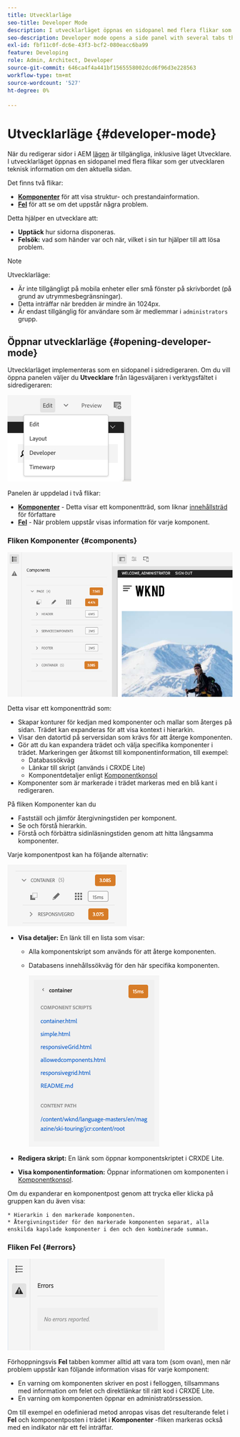 ```yaml
---
title: Utvecklarläge
seo-title: Developer Mode
description: I utvecklarläget öppnas en sidopanel med flera flikar som ger utvecklaren information om den aktuella sidan
seo-description: Developer mode opens a side panel with several tabs that provide a developer with information about the current page
exl-id: fbf11c0f-dc6e-43f3-bcf2-080eacc6ba99
feature: Developing
role: Admin, Architect, Developer
source-git-commit: 646ca4f4a441bf1565558002dcd6f96d3e228563
workflow-type: tm+mt
source-wordcount: '527'
ht-degree: 0%

---
```


# Utvecklarläge {#developer-mode}

När du redigerar sidor i AEM [lägen](/help/sites-cloud/authoring/sites-console/introduction.md#page-modes) är tillgängliga, inklusive läget Utvecklare. I utvecklarläget öppnas en sidopanel med flera flikar som ger utvecklaren teknisk information om den aktuella sidan.

Det finns två flikar:

* **[Komponenter](#components)** för att visa struktur- och prestandainformation.
* **[Fel](#errors)** för att se om det uppstår några problem.

Detta hjälper en utvecklare att:

* **Upptäck** hur sidorna disponeras.
* **Felsök:** vad som händer var och när, vilket i sin tur hjälper till att lösa problem.

>[!NOTE]
>
>Utvecklarläge:
>
>* Är inte tillgängligt på mobila enheter eller små fönster på skrivbordet (på grund av utrymmesbegränsningar).
>  * Detta inträffar när bredden är mindre än 1024px.
>* Är endast tillgänglig för användare som är medlemmar i `administrators` grupp.

## Öppnar utvecklarläge {#opening-developer-mode}

Utvecklarläget implementeras som en sidopanel i sidredigeraren. Om du vill öppna panelen väljer du **Utvecklare** från lägesväljaren i verktygsfältet i sidredigeraren:

![Öppnar utvecklarläge](assets/developer-mode.png)

Panelen är uppdelad i två flikar:

* **[Komponenter](#components)** - Detta visar ett komponentträd, som liknar [innehållsträd](/help/sites-cloud/authoring/page-editor/editor-side-panel.md#content-tree) för författare
* **[Fel](#errors)** - När problem uppstår visas information för varje komponent.

### Fliken Komponenter {#components}

![Fliken Komponenter](assets/developer-mode-components-tab.png)

Detta visar ett komponentträd som:

* Skapar konturer för kedjan med komponenter och mallar som återges på sidan. Trädet kan expanderas för att visa kontext i hierarkin.
* Visar den datortid på serversidan som krävs för att återge komponenten.
* Gör att du kan expandera trädet och välja specifika komponenter i trädet. Markeringen ger åtkomst till komponentinformation, till exempel:
   * Databassökväg
   * Länkar till skript (används i CRXDE Lite)
   * Komponentdetaljer enligt [Komponentkonsol](/help/sites-cloud/authoring/components-console.md)
* Komponenter som är markerade i trädet markeras med en blå kant i redigeraren.

På fliken Komponenter kan du

* Fastställ och jämför återgivningstiden per komponent.
* Se och förstå hierarkin.
* Förstå och förbättra sidinläsningstiden genom att hitta långsamma komponenter.

Varje komponentpost kan ha följande alternativ:

![Exempel på komponent i utvecklarläge](assets/developer-mode-component-example.png)

* **Visa detaljer:** En länk till en lista som visar:
   * Alla komponentskript som används för att återge komponenten.
   * Databasens innehållssökväg för den här specifika komponenten.

     ![Visa detaljer](assets/developer-mode-view-details.png)

* **Redigera skript:** En länk som öppnar komponentskriptet i CRXDE Lite.

* **Visa komponentinformation:** Öppnar informationen om komponenten i [Komponentkonsol](/help/sites-cloud/authoring/components-console.md).

Om du expanderar en komponentpost genom att trycka eller klicka på gruppen kan du även visa:

    * Hierarkin i den markerade komponenten.
    * Återgivningstider för den markerade komponenten separat, alla enskilda kapslade komponenter i den och den kombinerade summan.

### Fliken Fel {#errors}

![Fliken Fel](assets/developer-mode-errors-tab.png)

Förhoppningsvis **Fel** tabben kommer alltid att vara tom (som ovan), men när problem uppstår kan följande information visas för varje komponent:

* En varning om komponenten skriver en post i felloggen, tillsammans med information om felet och direktlänkar till rätt kod i CRXDE Lite.
* En varning om komponenten öppnar en administratörssession.

Om till exempel en odefinierad metod anropas visas det resulterande felet i **Fel** och komponentposten i trädet i **Komponenter** -fliken markeras också med en indikator när ett fel inträffar.
